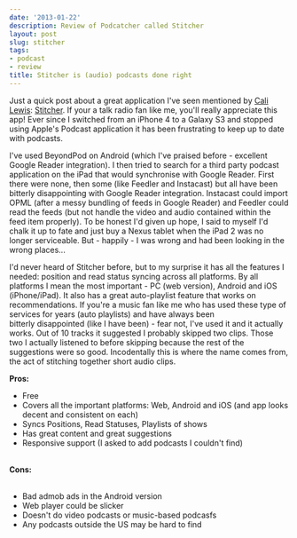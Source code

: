 ```yaml
---
date: '2013-01-22'
description: Review of Podcatcher called Stitcher
layout: post
slug: stitcher
tags:
- podcast
- review
title: Stitcher is (audio) podcasts done right
---
```


Just a quick post about a great application I've seen mentioned by <a href="http://geekbeat.tv/" rel="nofollow">Cali Lewis</a>: <a href="http://www.stitcher.com/">Stitcher</a>. If your a talk radio fan like me, you'll really appreciate this app! Ever since I switched from an iPhone 4 to a Galaxy S3 and stopped using Apple's Podcast application it has been frustrating to keep up to date with podcasts.

I've used BeyondPod on Android (which I've praised before - excellent Google Reader integration). I then tried to search for a third party podcast application on the iPad that would synchronise with Google Reader. First there were none, then some (like Feedler and Instacast) but all have been bitterly&nbsp;disappointing&nbsp;with Google Reader integration. Instacast could import OPML (after a messy bundling of feeds in Google Reader) and Feedler could read the feeds (but not handle the video and audio&nbsp;contained&nbsp;within the feed item properly). To be honest I'd given up hope, I said to myself I'd chalk it up to fate and just buy a Nexus tablet when the iPad 2 was no longer serviceable. But - happily - I was wrong and had been looking in the wrong places...

I'd never heard of Stitcher before, but to my&nbsp;surprise it has all the features I needed: position and read status syncing across all platforms. By all platforms I mean the most important - PC (web version), Android and iOS (iPhone/iPad). It also has a great auto-playlist feature that works on recommendations. If you're a music fan like me who has used these type of services for years (auto playlists) and have always been bitterly&nbsp;disappointed&nbsp;(like I have been)&nbsp;- fear not, I've used it and it actually works. Out of 10 tracks it suggested I probably skipped two clips. Those two I actually listened to before skipping because the rest of the suggestions were so good. Incodentally this is where the name comes from, the act of stitching together short audio clips.

<b>Pros:</b>

<ul>
<li>Free</li>
<li>Covers all the important platforms: Web, Android and iOS (and app looks decent and consistent on each)</li>
<li>Syncs Positions, Read Statuses, Playlists of shows</li>
<li>Has great content and great suggestions</li>
<li>Responsive support (I asked to add podcasts I couldn't find)</li>
</ul>
<br />
<b>Cons:</b><br />
<br />
<ul>
<li>Bad admob ads in the Android version</li>
<li>Web player could be slicker</li>
<li>Doesn't do video podcasts or music-based podcasfs</li>
<li>Any podcasts outside the US may be hard to find</li>
</ul>